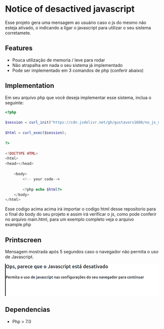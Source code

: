 # Notice of desactived javascript 

Esse projeto gera uma mensagem ao usuário caso o js do mesmo não esteja ativado, o indicando a ligar o javascript para utilizar o seu sistema corretamete.

## Features 
- Pouca utilização de memoria / leve para rodar
- Não atrapalha em nada o seu sistema já implementado
- Pode ser implementado em 3 comandos de php (conferir abaixo)

## Implementation

Em seu arquivo php que você deseja implementar esse sistema, inclua o seguinte: 


```php
<?php 

$session = curl_init("https://cdn.jsdelivr.net/gh/gustavors1608/no_js_mensage/main.html");

$html = curl_exec($session);

?>

<!DOCTYPE HTML>
<html>
<head></head>

    <body>
        <!-- your code-->

        <?php echo $html?>
    </body>
</html>
```

Esse codigo acima acima irá importar o codigo html desse repositorio para o final do body do seu projeto e assim irá verificar o js, como pode conferir no arquivo main.html, para um exemplo completo veja o arquivo example.php

## Printscreen
Mensagem mostrada após 5 segundos caso o navegador não permita o uso de Javascript.

![mensagem mostrada apos 5 segundos caso não permita js](/docs/img1.png "mensagem mostrada apos 5 segundos caso não permita js")

## Dependencias
- Php > 7.0

